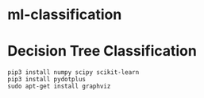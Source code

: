 # ml-classification

# Decision Tree Classification
```
pip3 install numpy scipy scikit-learn
pip3 install pydotplus
sudo apt-get install graphviz
```
